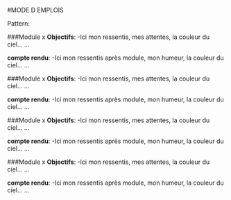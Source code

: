 #MODE D EMPLOIS

Pattern:



###Module x
**Objectifs**:
-Ici mon ressentis, mes attentes, la couleur du ciel...
...

**compte rendu**:
-Ici mon ressentis après module, mon humeur, la couleur du ciel...
...




###Module x
**Objectifs**:
-Ici mon ressentis, mes attentes, la couleur du ciel...
...

**compte rendu**:
-Ici mon ressentis après module, mon humeur, la couleur du ciel...
...




###Module x
**Objectifs**:
-Ici mon ressentis, mes attentes, la couleur du ciel...
...

**compte rendu**:
-Ici mon ressentis après module, mon humeur, la couleur du ciel...
...




###Module x
**Objectifs**:
-Ici mon ressentis, mes attentes, la couleur du ciel...
...

**compte rendu**:
-Ici mon ressentis après module, mon humeur, la couleur du ciel...
...